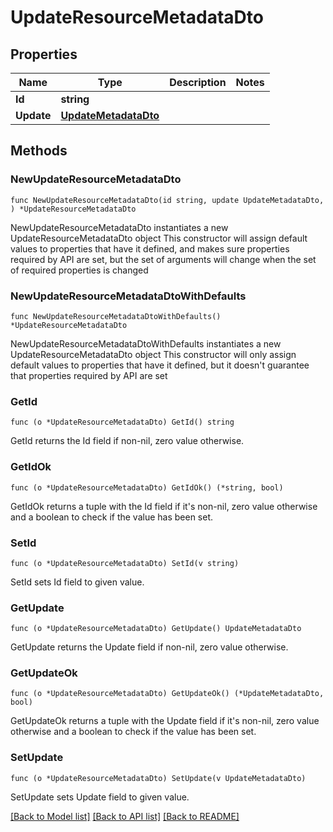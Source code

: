 # UpdateResourceMetadataDto

## Properties

Name | Type | Description | Notes
------------ | ------------- | ------------- | -------------
**Id** | **string** |  | 
**Update** | [**UpdateMetadataDto**](UpdateMetadataDto.md) |  | 

## Methods

### NewUpdateResourceMetadataDto

`func NewUpdateResourceMetadataDto(id string, update UpdateMetadataDto, ) *UpdateResourceMetadataDto`

NewUpdateResourceMetadataDto instantiates a new UpdateResourceMetadataDto object
This constructor will assign default values to properties that have it defined,
and makes sure properties required by API are set, but the set of arguments
will change when the set of required properties is changed

### NewUpdateResourceMetadataDtoWithDefaults

`func NewUpdateResourceMetadataDtoWithDefaults() *UpdateResourceMetadataDto`

NewUpdateResourceMetadataDtoWithDefaults instantiates a new UpdateResourceMetadataDto object
This constructor will only assign default values to properties that have it defined,
but it doesn't guarantee that properties required by API are set

### GetId

`func (o *UpdateResourceMetadataDto) GetId() string`

GetId returns the Id field if non-nil, zero value otherwise.

### GetIdOk

`func (o *UpdateResourceMetadataDto) GetIdOk() (*string, bool)`

GetIdOk returns a tuple with the Id field if it's non-nil, zero value otherwise
and a boolean to check if the value has been set.

### SetId

`func (o *UpdateResourceMetadataDto) SetId(v string)`

SetId sets Id field to given value.


### GetUpdate

`func (o *UpdateResourceMetadataDto) GetUpdate() UpdateMetadataDto`

GetUpdate returns the Update field if non-nil, zero value otherwise.

### GetUpdateOk

`func (o *UpdateResourceMetadataDto) GetUpdateOk() (*UpdateMetadataDto, bool)`

GetUpdateOk returns a tuple with the Update field if it's non-nil, zero value otherwise
and a boolean to check if the value has been set.

### SetUpdate

`func (o *UpdateResourceMetadataDto) SetUpdate(v UpdateMetadataDto)`

SetUpdate sets Update field to given value.



[[Back to Model list]](../README.md#documentation-for-models) [[Back to API list]](../README.md#documentation-for-api-endpoints) [[Back to README]](../README.md)


